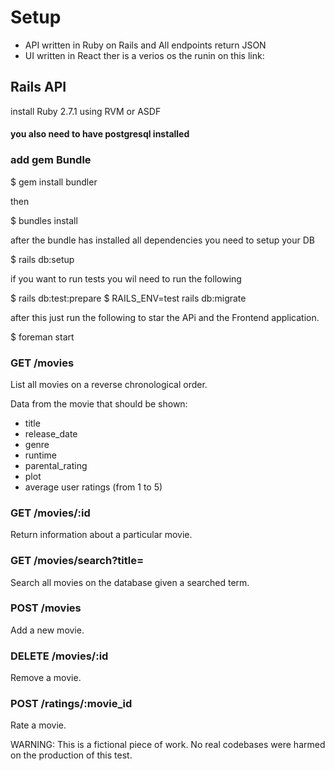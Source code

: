 # Setup


- API written in Ruby on Rails and All endpoints return JSON
- UI written in React
  ther is a verios os the runin on this link:


## Rails API

install Ruby 2.7.1 using RVM or ASDF

#### you also need to have postgresql installed

### add gem Bundle

$ gem install bundler

then

$ bundles install

after the bundle has installed all dependencies you need to setup your DB

$ rails db:setup

if you want to run tests you wil need to run the following

$ rails db:test:prepare
$ RAILS_ENV=test rails db:migrate

after this just run the following to star the APi and the Frontend application.

$ foreman start


### GET /movies
List all movies on a reverse chronological order.

Data from the movie that should be shown:
- title
- release_date
- genre
- runtime
- parental_rating
- plot
- average user ratings (from 1 to 5)

### GET /movies/:id
Return information about a particular movie.

### GET /movies/search?title=
Search all movies on the database given a searched term.

### POST /movies
Add a new movie.

### DELETE /movies/:id
Remove a movie.

### POST /ratings/:movie_id
Rate a movie.

WARNING: This is a fictional piece of work. No real codebases were harmed on the production of this test.
